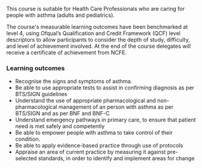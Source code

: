 This course is suitable for Health Care Professionals  who are caring for people with asthma (adults and pediatrics).

The course's measurable learning outcomes have been benchmarked at level 4, using Ofqual’s Qualification and Credit Framework (QCF) level descriptors to allow participants to consider the depth of study, difficulty, and level of achievement involved. At the end of the course delegates will receive a certificate of achievement from NCFE.

### Learning outcomes

* Recognise the signs and symptoms of asthma.
* Be able to use appropriate tests to assist in confirming diagnosis as per BTS/SIGN guidelines
* Understand the use of appropriate pharmacological and non-pharmacological management of an person with asthma as per BTS/SIGN and as per BNF and BNF-C
* Understand emergency pathways in primary care, to ensure that patient need is met safely and competently
* Be able to empower people with asthma to take control of their condition.
* Be able to apply evidence-based practice through use of protocols
* Appraise an area of current practice by measuring it against pre-selected standards, in order to identify and implement areas for change
